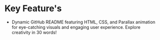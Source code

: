 # Key Feature's

- Dynamic GitHub README featuring HTML, CSS, and Parallax animation for eye-catching visuals and engaging user experience. Explore creativity in 30 words!

